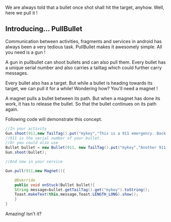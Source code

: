 We are always told that a bullet once shot shall hit the target, anyhow.
Well, here we pull it !

Introducing...
PullBullet
----------

Communication between activities, fragments and services in android has always been a very tedious task. PullBullet makes it awesomely simple. All you need is a gun !

A gun in pullbullet can shoot bullets and can also pull them. Every bullet has a unique serial number and also carries a tailtag which could further carry messages.

Every bullet also has a target. But while a bullet is heading towards its target, we can pull it for a while! Wondering how? You'll need a magnet !

A magnet pulls a bullet between its path. But when a magnet has done its work, it has to release the bullet. So that the bullet continues on its path again.

Following code will demonstrate this concept.    

```java
//In your activity
Gun.shoot(911,new TailTag().put("mykey","This is a 911 emergency. Back off, right now."));
//911 is the serial number of your bullet.
//Or you could also use
Bullet bullet = new Bullet(911, new TailTag().put("mykey","Another 911 emergency."));
Gun.shoot(bullet);

//And now in your service

Gun.pull(911,new Magnet(){

    @Override
	public void onStuck(Bullet bullet){
	String message=bullet.getTailTag().get("mykey").toString();
	Toast.makeText(this,message,Toast.LENGTH_LONG).show();
    }
}
```
Amazing! Isn't it?
